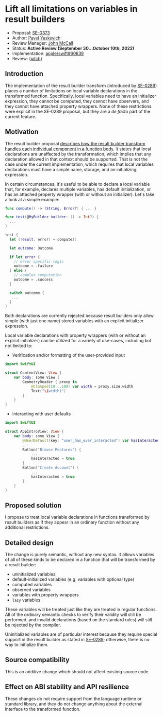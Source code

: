 # Lift all limitations on variables in result builders

* Proposal: [SE-0373](0373-vars-without-limits-in-result-builders.md)
* Author: [Pavel Yaskevich](https://github.com/xedin)
* Review Manager: [John McCall](https://github.com/rjmccall)
* Status: **Active Review (September 30...October 10th, 2022)**
* Implementation: [apple/swift#60839](https://github.com/apple/swift/pull/60839)
* Review: ([pitch](https://forums.swift.org/t/pitch-lift-all-limitations-on-variables-in-result-builders/60460))

## Introduction

The implementation of the result builder transform (introduced by [SE-0289](https://github.com/apple/swift-evolution/blob/main/proposals/0289-result-builders.md)) places a number of limitations on local variable declarations in the transformed function. Specifically, local variables need to have an initializer expression, they cannot be computed, they cannot have observers, and they cannot have attached property wrappers. None of these restrictions were explicit in the SE-0289 proposal, but they are a *de facto* part of the current feature.

## Motivation

The result builder proposal [describes how the result builder transform handles each individual component in a function body](https://github.com/apple/swift-evolution/blob/main/proposals/0289-result-builders.md#the-result-builder-transform). It states that local declarations are unaffected by the transformation, which implies that any declaration allowed in that context should be supported. That is not the case under the current implementation, which requires that local variables declarations must have a simple name, storage, and an initializing expression.

In certain circumstances, it's useful to be able to declare a local variable that, for example, declares multiple variables, has default initialization, or has an attached property wrapper (with or without an initializer). Let's take a look at a simple example:

```swift
func compute() -> (String, Error?) { ... }

func test(@MyBuilder builder: () -> Int?) {
  ...
}

test {
  let (result, error) = compute()

  let outcome: Outcome

  if let error {
    // error specific logic
    outcome = .failure
  } else {
    // complex computation
    outcome = .success
  }

  switch outcome {
   ...
  }
}
```

Both declarations are currently rejected because result builders only allow simple (with just one name) stored variables with an explicit initializer expression.

Local variable declarations with property wrappers (with or without an explicit initializer) can be utilized for a variety of use-cases, including but not limited to:

* Verification and/or formatting of the user-provided input

```swift
import SwiftUI

struct ContentView: View {
    var body: some View {
        GeometryReader { proxy in
            @Clamped(10...100) var width = proxy.size.width
            Text("\(width)")
        }
    }
}
```

* Interacting with user defaults

```swift
import SwiftUI

struct AppIntroView: View {
    var body: some View {
        @UserDefault(key: "user_has_ever_interacted") var hasInteracted: Bool
        ...
        Button("Browse Features") {
            ...
            hasInteracted = true
        }
        Button("Create Account") {
            ...
            hasInteracted = true
        }
    }
}
```


## Proposed solution

I propose to treat local variable declarations in functions transformed by result builders as if they appear in an ordinary function without any additional restrictions.

## Detailed design

The change is purely semantic, without any new syntax. It allows variables of all of these kinds to be declared in a function that will be transformed by a result builder:

* uninitialized variables
* default-initialized variables (e.g. variables with optional type)
* computed variables
* observed variables
* variables with property wrappers
* `lazy` variables

These variables will be treated just like they are treated in regular functions.  All of the ordinary semantic checks to verify their validity will still be performed, and invalid declarations (based on the standard rules) will still be rejected by the compiler.

Uninitialized variables are of particular interest because they require special support in the result builder as stated in [SE-0289](https://github.com/apple/swift-evolution/blob/main/proposals/0289-result-builders.md#assignments); otherwise, there is no way to initialize them.

## Source compatibility

This is an additive change which should not affect existing source code.

## Effect on ABI stability and API resilience

These changes do not require support from the language runtime or standard library, and they do not change anything about the external interface to the transformed function.

